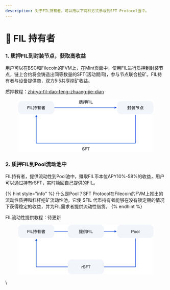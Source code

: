 ```yaml
---
description: 对于FIL持有者，可以用以下两种方式参与到SFT Protocol当中。
---
```


# 🤝 FIL 持有者

### 1. 质押FIL到封装节点，获取高收益

用户可以在BSC和Filecoin的FVM上，在Mint页面中，使用FIL进行质押到封装节点，链上合约将会铸造出同等数量的SFT(活动期间)，参与节点联合挖矿。FIL持有者与设备提供商，双方5:5共享挖矿收益。

质押教程：[zhi-ya-fil-dao-feng-zhuang-jie-dian](../jiao-cheng/chan-pin-cao-zuo-jiao-cheng/zhi-ya-fil-dao-feng-zhuang-jie-dian/ "mention")

<figure><img src="../.gitbook/assets/5.png" alt="" width="563"><figcaption></figcaption></figure>

### 2. 质押FIL到Pool流动池中

FIL持有者，提供流动性到Pool池中，赚取FIL币本位APY10%-58%的收益，用户可以通过持有rSFT，实时赎回自己提供的FIL。

{% hint style="info" %}
什么是Pool？SFT Protocol在Filecoin的FVM上推出的流动性质押和杠杆挖矿流动性池。它使 $FIL 代币持有者能够在没有锁定期的情况下获得稳定的收益，并为FIL需求者提供流动性借贷。
{% endhint %}

FIL流动性提供教程：待更新

<figure><img src="../.gitbook/assets/提供流动性.png" alt="" width="563"><figcaption></figcaption></figure>

\
